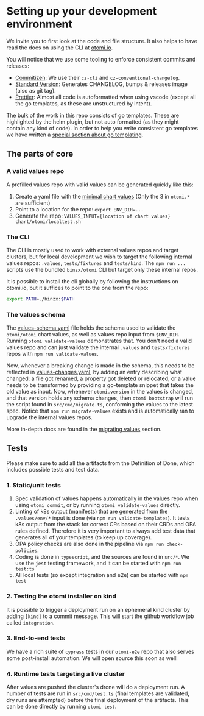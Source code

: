 # Setting up your development environment

We invite you to first look at the code and file structure. It also helps to have read the docs on using the CLI at [otomi.io](https://otomi.io/docs/cli/working-with).

You will notice that we use some tooling to enforce consistent commits and releases:

- [Commitizen](https://github.com/commitizen): We use their `cz-cli` and `cz-conventional-changelog`.
- [Standard Version](https://github.com/conventional-changelog/standard-version): Generates CHANGELOG, bumps & releases image (also as git tag).
- [Prettier](https://prettier.io): Almost all code is autoformatted when using vscode (except all the go templates, as these are unstructured by intent).

The bulk of the work in this repo consists of go templates. These are highlighted by the helm plugin, but not auto formatted (as they might contain any kind of code). In order to help you write consistent go templates we have written a [special section about go templating](./go-templating.md).

## The parts of core

### A valid values repo

A prefilled values repo with valid values can be generated quickly like this:

1. Create a yaml file with the [minimal chart values](https://github.com/redkubes/otomi-core/blob/master/chart/otomi/values.yaml) (Only the 3 in `otomi.*` are sufficient)
2. Point to a location for the repo: `export ENV_DIR=...`
3. Generate the repo: `VALUES_INPUT={location of chart values} chart/otomi/localtest.sh`

### The CLI

The CLI is mostly used to work with external values repos and target clusters, but for local development we wish to target the following internal values repos: `.values`, `tests/fixtures` and `tests/kind`. The `npm run ...` scripts use the bundled `binzx/otomi` CLI but target only these internal repos.

It is possible to install the cli globally by following the instructions on otomi.io, but it suffices to point to the one from the repo:

```bash
export PATH=./binzx:$PATH
```

### The values schema

The [values-schema.yaml](../values-schema.yaml) file holds the schema used to validate the `otomi/otomi` chart values, as well as values repo input from `$ENV_DIR`. Running `otomi validate-values` demonstrates that. You don't need a valid values repo and can just validate the internal `.values` and `tests/fixtures` repos with `npm run validate-values`.

Now, whenever a breaking change is made in the schema, this needs to be reflected in [values-changes.yaml](../values-changes.yaml), by adding an entry describing what changed: a file got renamed, a property got deleted or relocated, or a value needs to be transformed by providing a go-template snippet that takes the old value as input.
Now, whenever `otomi.version` in the values is changed, and that version holds any schema changes, then `otomi bootstrap` will run the script found in `src/cmd/migrate.ts`, conforming the values to the latest spec. Notice that `npm run migrate-values` exists and is automatically ran to upgrade the internal values repos.

More in-depth docs are found in the [migrating values](./migrating-values.md) section.

## Tests

Please make sure to add all the artifacts from the Definition of Done, which includes possible tests and test data.

### 1. Static/unit tests

1. Spec validation of values happens automatically in the values repo when using `otomi commit`, or by running `otomi validate-values` directly.
2. Linting of k8s output (manifests) that are generated from the `.values/env/*` input is done (via `npm run validate-templates`).
   It tests k8s output from the stack for correct CRs based on their CRDs and OPA rules defined.
   Therefore it is very important to always add test data that generates all of your templates (to keep up coverage).
3. OPA policy checks are also done in the pipeline via `npm run check-policies`.
4. Coding is done in `typescript`, and the sources are found in `src/*`. We use the `jest` testing framework, and it can be started with `npm run test:ts`
5. All local tests (so except integration and e2e) can be started with `npm test`

### 2. Testing the otomi installer on kind

It is possible to trigger a deployment run on an ephemeral kind cluster by adding `[kind]` to a commit message. This will start the github workflow job called `integration`.

### 3. End-to-end tests

We have a rich suite of `cypress` tests in our `otomi-e2e` repo that also serves some post-install automation.
We will open source this soon as well!

### 4. Runtime tests targeting a live cluster

After values are pushed the cluster's drone will do a deployment run. A number of tests are run in `src/cmd/test.ts` (final templates are validated, dry runs are attempted) before the final deployment of the artifacts. This can be done directly by running `otomi test`.
